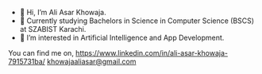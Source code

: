- 👋 Hi, I’m Ali Asar Khowaja.
- 🏫 Currently studying Bachelors in Science in Computer Science (BSCS) at SZABIST Karachi.
- 👀 I’m interested in Artificial Intelligence and App Development.

You can find me on,
https://www.linkedin.com/in/ali-asar-khowaja-7915731ba/
khowajaaliasar@gmail.com
<!---
aliasar1/aliasar1 is a ✨ special ✨ repository because its `README.md` (this file) appears on your GitHub profile.
You can click the Preview link to take a look at your changes.
--->
